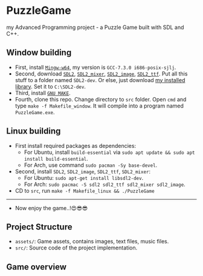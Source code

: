 # PuzzleGame
my Advanced Programming project - a Puzzle Game built with SDL and C++.

## Window building

- First, install [`Mingw-w64`](https://sourceforge.net/projects/mingw-w64/files/), my version is `GCC-7.3.0 i686-posix-sjlj`.
- Second, download [`SDL2`](https://lazyfoo.net/tutorials/SDL/01_hello_SDL/windows/mingw/index.php), [`SDL2_mixer`](https://github.com/libsdl-org/SDL_mixer/releases), [`SDL2_image`](https://github.com/libsdl-org/SDL_image/releases/tag/release-2.6.3), [`SDL2_ttf`](https://github.com/libsdl-org/SDL_ttf/releases/tag/release-2.20.2). Put all this stuff to a folder named `SDL2-dev`. Or else, just download [my installed library](https://drive.google.com/file/d/1nbja5W2XzALFDwNW9Le9KWG8nCsnyxcN/view?usp=sharing). Set it to `C:\SDL2-dev`.
- Third, install [`GNU MAKE`](https://stackoverflow.com/a/57042516/21271990).
- Fourth, clone this repo. Change directory to `src` folder. Open `cmd` and type `make -f Makefile_window`. It will compile into a program named `PuzzleGame.exe`.

## Linux building

- First install required packages as dependencies:
    - For Ubuntu, install `build-essential` via `sudo apt update && sudo apt install build-essential`.
    - For Arch, use command `sudo pacman -Sy base-devel`.
- Second, install `SDL2`, `SDL2_image`, `SDL2_ttf`, `SDL2_mixer`:
    - For Ubuntu: `sudo apt-get install libsdl2-dev`.
    - For Arch: `sudo pacmac -S sdl2 sdl2_ttf sdl2_mixer sdl2_image`.
- CD to `src`, run `make -f Makefile_linux && ./PuzzleGame`

--------------------------------------------

- Now enjoy the game..!😍😎😎

## Project Structure

- `assets/`: Game assets, contains images, text files, music files.
- `src/`: Source code of the project implementation.

## Game overview



